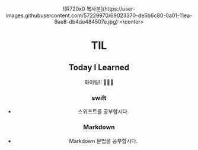 <center>
 ![R720x0 복사본](https://user-images.githubusercontent.com/57229970/69023370-de5b6c80-0a01-11ea-9ae8-db4de484507e.jpg)
 <\center>



# TIL
## Today I Learned 
 
화이팅!! 💪🏻🐹


### swift
 
 - 스위프트를 공부합시다.
 
 ### Markdown
 
 - Markdown 문법을 공부합시다.

